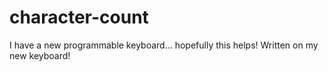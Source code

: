 # character-count
I have a new programmable keyboard... hopefully this helps! Written on my new keyboard!
